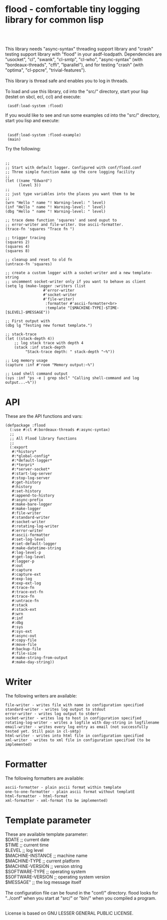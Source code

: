  <h1>flood - comfortable tiny logging library for common lisp</h1><br><br>
 
 This library needs "async-syntax" threading support library and "crash" testing support library with "flood" in your asdf-loadpath. Dependencies are "usocket", "cl", "swank", "cl-smtp", "cl-who", "async-syntax" (with "bordeaux-threads", "cffi", "lparallel"), and for testing "crash" (with "optima", "cl-ppcre", "trivial-features"). <br><br>
 This library is thread safe and enables you to log in threads.<br><br>
 To load and use this library, cd into the "src/" directory, start your lisp (testet on sbcl, ecl, ccl)
 and execute:
 
	 (asdf:load-system :flood)
 
 If you would like to see and run some examples cd into the "src/" directory, start you lisp and execute:<br><br>
 
	 (asdf:load-system :flood-example)
	 (main)

 Try the following:<br><br>
 
	;;
	;; Start with default logger. Configured with conf/flood.conf
	;; Three simple function make up the core logging facility
	;;
	(let ((name "Edward")
	      (level 3))
	;;
	;; just type variables into the places you want them to be
	;;
	(wrn "Hello " name "! Warning-level: " level)
	(inf "Hello " name "! Warning-level: " level)
	(dbg "Hello " name "! Warning-level: " level)

	;; trace demo function 'squares' and send ouput to 
	;; error-writer and file-writer. Use ascii-formatter.
	(trace-fn 'squares "Trace fn ")

	;; trigger tracing
	(squares 2)
	(squares 4)
	(squares 8)

	;; cleanup and reset to old fn
	(untrace-fn 'squares)
  
 	;; create a custom logger with a socket-writer and a new template-string
	;; uncomment socket-writer only if you want to behave as client
	(setq lg (make-logger :writers (list 
					 #'error-writer 
					 #'socket-writer
					 #'file-writer)
					  :formatter #'ascii-formatter<br>
					  :template "[$MACHINE-TYPE]-$TIME-[$LEVEL]-$MESSAGE"))
              
    ;; First output with
    (dbg lg "Testing new format template.")

    ;; stack-trace
    (let ((stack-depth 4))
        ;; log stack trace with depth 4
        (stack :inf stack-depth 
             "Stack-trace depth: " stack-depth "~%"))

    ;; Log memory usage
    (capture :inf #'room "Memory output:~%")

    ;; Load shell command output
    (sys :inf "ps -e | grep sbcl" "Calling shell-command and log output...~%"))

<h1>API</h1>
These are the API functions and vars:

	(defpackage :flood
	  (:use #:cl #:bordeaux-threads #:async-syntax)
	  ;;
	  ;; All Flood library functions
	  ;;
	  (:export
	   #:*history*
	   #:*global-config*
	   #:*default-logger*
	   #:*terpri*
	   #:*server-socket*
	   #:start-log-server
	   #:stop-log-server
	   #:get-history
	   #:history
	   #:set-history
	   #:append-to-history
	   #:async-prefix
	   #:make-bare-logger
	   #:make-logger
	   #:file-writer
	   #:standard-writer
	   #:socket-writer 
	   #:rotating-log-writer
	   #:error-writer
	   #:ascii-formatter
	   #:set-log-level
	   #:set-default-logger
	   #:make-datetime-string
	   #:log-level-p
	   #:get-log-level
	   #:logger-p
	   #:out
	   #:capture
	   #:capture-ext
	   #:exp-log
	   #:exp-ext-log
	   #:trace-fn
	   #:trace-ext-fn
	   #:trace-fn
	   #:untrace-fn
	   #:stack
	   #:stack-ext
	   #:wrn
	   #:inf
	   #:dbg
	   #:sys
	   #:sys-ext
	   #:async-out
	   #:copy-file
	   #:move-file
	   #:backup-file
	   #:file-size
	   #:make-string-from-output
	   #:make-day-string))

<h1>Writer</h1>
The following writers are available: 

	file-writer - writes file with name in configuration specified
	standard-writer - writes log output to stdout
	error-writer - writes log output to stderr
	socket-writer - writes log to host in configuration specified 
	rotating-log-writer - writes a logfile with day-string in logfilename
	email-writer - writes every log entry as email (not successfully tested yet. Still pain in cl-smtp)
	html-writer - writes into html file in configuration specified
	xml-writer - writes to xml file in configuration specified (to be implemented)
	  
<h1>Formatter</h1>
The following formatters are available:

	ascii-formatter - plain ascii format within template
	one-to-one-formatter - plain ascii format without templatE
	html-formatter - html-format
 	xml-formatter - xml-format (to be implemented)

<h1>Template parameter</h1>
These are available template parameter:<br>
	  $DATE			;; current date<br>
	  $TIME			;; current time <br>
	  $LEVEL		;; log level<br>
	  $MACHINE-INSTANCE	;; machine name<br>
	  $MACHINE-TYPE		;; current platform<br>
	  $MACHINE-VERSION	;; version string<br>
	  $SOFTWARE-TYPE	;; operating system <br>
	  $SOFTWARE-VERSION	;; operating system version<br>
	  $MESSAGE"		;; the log message itself<br>
	  <br>
 The configuration file can be found in the "conf/" directory. flood looks for "../conf" when you start at "src/" or "bin/" when you compiled a program.<br><br>
 
 License is based on GNU LESSER GENERAL PUBLIC LICENSE.<br>
 
 
 
 
